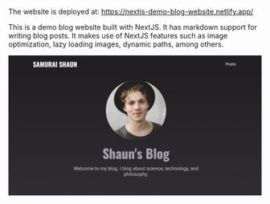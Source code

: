 The website is deployed at: https://nextjs-demo-blog-website.netlify.app/

This is a demo blog website built with NextJS. It has markdown support for writing blog posts. It makes use of NextJS features such as image optimization, lazy loading images, dynamic paths, among others.

![Website image](./website-image.png)
